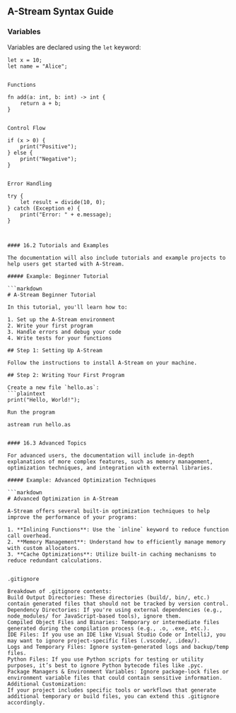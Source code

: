 ## A-Stream Syntax Guide

### Variables

Variables are declared using the `let` keyword:
```plaintext
let x = 10;
let name = "Alice";


Functions

fn add(a: int, b: int) -> int {
    return a + b;
}


Control Flow

if (x > 0) {
    print("Positive");
} else {
    print("Negative");
}


Error Handling

try {
    let result = divide(10, 0);
} catch (Exception e) {
    print("Error: " + e.message);
}



#### 16.2 Tutorials and Examples

The documentation will also include tutorials and example projects to help users get started with A-Stream.

##### Example: Beginner Tutorial

```markdown
# A-Stream Beginner Tutorial

In this tutorial, you'll learn how to:

1. Set up the A-Stream environment
2. Write your first program
3. Handle errors and debug your code
4. Write tests for your functions

## Step 1: Setting Up A-Stream

Follow the instructions to install A-Stream on your machine.

## Step 2: Writing Your First Program

Create a new file `hello.as`:
```plaintext
print("Hello, World!");

Run the program

astream run hello.as


#### 16.3 Advanced Topics

For advanced users, the documentation will include in-depth explanations of more complex features, such as memory management, optimization techniques, and integration with external libraries.

##### Example: Advanced Optimization Techniques

```markdown
# Advanced Optimization in A-Stream

A-Stream offers several built-in optimization techniques to help improve the performance of your programs:

1. **Inlining Functions**: Use the `inline` keyword to reduce function call overhead.
2. **Memory Management**: Understand how to efficiently manage memory with custom allocators.
3. **Cache Optimizations**: Utilize built-in caching mechanisms to reduce redundant calculations.


.gitignore

Breakdown of .gitignore contents:
Build Output Directories: These directories (build/, bin/, etc.) contain generated files that should not be tracked by version control.
Dependency Directories: If you're using external dependencies (e.g., node_modules/ for JavaScript-based tools), ignore them.
Compiled Object Files and Binaries: Temporary or intermediate files generated during the compilation process (e.g., .o, .exe, etc.).
IDE Files: If you use an IDE like Visual Studio Code or IntelliJ, you may want to ignore project-specific files (.vscode/, .idea/).
Logs and Temporary Files: Ignore system-generated logs and backup/temp files.
Python Files: If you use Python scripts for testing or utility purposes, it’s best to ignore Python bytecode files like .pyc.
Package Managers & Environment Variables: Ignore package-lock files or environment variable files that could contain sensitive information.
Additional Customization:
If your project includes specific tools or workflows that generate additional temporary or build files, you can extend this .gitignore accordingly.
